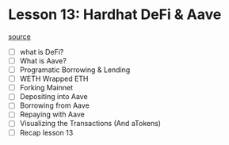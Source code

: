 
# Lesson 13: Hardhat DeFi & Aave
[source](https://www.youtube.com/watch?v=gyMwXuJrbJQ&t=43200s)
- [ ] what is DeFi?
- [ ] What is Aave?
- [ ] Programatic Borrowing & Lending
- [ ] WETH Wrapped ETH
- [ ] Forking Mainnet
- [ ] Depositing into Aave
- [ ] Borrowing from Aave
- [ ] Repaying with Aave
- [ ] Visualizing the Transactions (And aTokens)
- [ ] Recap lesson 13